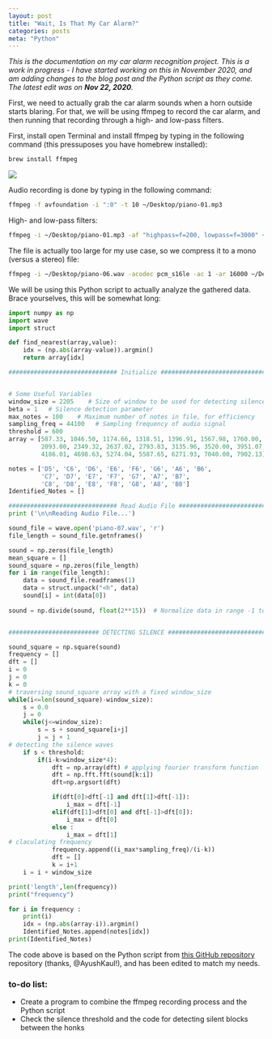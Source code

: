 ```yaml
---
layout: post
title: "Wait, Is That My Car Alarm?"
categories: posts
meta: "Python"
---
```


*This is the documentation on my car alarm recognition project. This is a work in progress - I have started working on this in November 2020, and am adding changes to the blog post and the Python script as they come. The latest edit was on **Nov 22, 2020**.*

First, we need to actually grab the car alarm sounds when a horn outside starts blaring. For that, we will be using ffmpeg to record the car alarm, and then running that recording through a high- and low-pass filters.

First, install open Terminal and install ffmpeg by typing in the following command (this pressuposes you have homebrew installed):

```bash
brew install ffmpeg
```
![](https://i.imgur.com/s2i2MWx.png)

Audio recording is done by typing in the following command:
```bash
ffmpeg -f avfoundation -i ":0" -t 10 ~/Desktop/piano-01.mp3 
```
High- and low-pass filters:
```bash
ffmpeg -i ~/Desktop/piano-01.mp3 -af "highpass=f=200, lowpass=f=3000" ~/Desktop/piano-03.mp3
```
The file is actually too large for my use case, so we compress it to a mono (versus a stereo) file:
```bash
ffmpeg -i ~/Desktop/piano-06.wav -acodec pcm_s16le -ac 1 -ar 16000 ~/Desktop/piano-07.wav
```
We will be using this Python script to actually analyze the gathered data. Brace yourselves, this will be somewhat long:

```python
import numpy as np
import wave
import struct

def find_nearest(array,value):
    idx = (np.abs(array-value)).argmin()
    return array[idx]

############################## Initialize ##################################


# Some Useful Variables
window_size = 2205    # Size of window to be used for detecting silence
beta = 1   # Silence detection parameter
max_notes = 100    # Maximum number of notes in file, for efficiency
sampling_freq = 44100	# Sampling frequency of audio signal
threshold = 600
array = [587.33, 1046.50, 1174.66, 1318.51, 1396.91, 1567.98, 1760.00, 1975.53,
         2093.00, 2349.32, 2637.02, 2793.83, 3135.96, 3520.00, 3951.07,
         4186.01, 4698.63, 5274.04, 5587.65, 6271.93, 7040.00, 7902.13]

notes = ['D5', 'C6', 'D6', 'E6', 'F6', 'G6', 'A6', 'B6',
         'C7', 'D7', 'E7', 'F7', 'G7', 'A7', 'B7',
         'C8', 'D8', 'E8', 'F8', 'G8', 'A8', 'B8']
Identified_Notes = []

############################## Read Audio File #############################
print ('\n\nReading Audio File...')

sound_file = wave.open('piano-07.wav', 'r')
file_length = sound_file.getnframes()

sound = np.zeros(file_length)
mean_square = []
sound_square = np.zeros(file_length)
for i in range(file_length):
    data = sound_file.readframes(1)
    data = struct.unpack("<h", data)
    sound[i] = int(data[0])
    
sound = np.divide(sound, float(2**15))	# Normalize data in range -1 to 1


######################### DETECTING SILENCE ##################################

sound_square = np.square(sound)
frequency = []
dft = []
i = 0
j = 0
k = 0    
# traversing sound_square array with a fixed window_size
while(i<=len(sound_square)-window_size):
	s = 0.0
	j = 0
	while(j<=window_size):
		s = s + sound_square[i+j]
		j = j + 1	
# detecting the silence waves
	if s < threshold:
		if(i-k>window_size*4):
			dft = np.array(dft) # applying fourier transform function
			dft = np.fft.fft(sound[k:i])
			dft=np.argsort(dft)

			if(dft[0]>dft[-1] and dft[1]>dft[-1]):
				i_max = dft[-1]
			elif(dft[1]>dft[0] and dft[-1]>dft[0]):
				i_max = dft[0]
			else :	
				i_max = dft[1]
# claculating frequency				
			frequency.append((i_max*sampling_freq)/(i-k))
			dft = []
			k = i+1
	i = i + window_size

print('length',len(frequency))
print("frequency")   

for i in frequency :
	print(i)
	idx = (np.abs(array-i)).argmin()
	Identified_Notes.append(notes[idx])
print(Identified_Notes)

```

The code above is based on the Python script from [this GitHub repository](https://github.com/AyushKaul/Musical-Note-detection/blob/master/Audio_Processing.py) repository (thanks, @AyushKaul!), and has been edited to match my needs.

### to-do list: 
- Create a program to combine the ffmpeg recording process and the Python script
- Check the silence threshold and the code for detecting silent blocks between the honks

